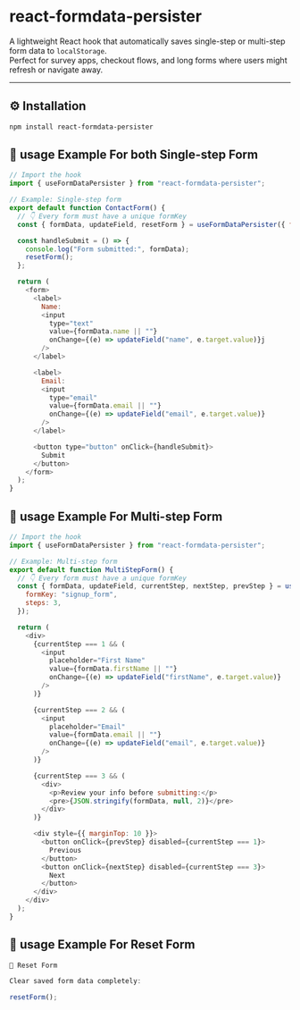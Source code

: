 # react-formdata-persister

A lightweight React hook that automatically saves single-step or multi-step form data to `localStorage`.  
Perfect for survey apps, checkout flows, and long forms where users might refresh or navigate away.

---

## ⚙️ Installation

```bash
npm install react-formdata-persister

```

## 🚀 usage Example For both Single-step Form

```javascript
// Import the hook
import { useFormDataPersister } from "react-formdata-persister";

// Example: Single-step form
export default function ContactForm() {
  // 👇 Every form must have a unique formKey
  const { formData, updateField, resetForm } = useFormDataPersister({ formKey: "contact_form" });

  const handleSubmit = () => {
    console.log("Form submitted:", formData);
    resetForm();
  };

  return (
    <form>
      <label>
        Name:
        <input
          type="text"
          value={formData.name || ""}
          onChange={(e) => updateField("name", e.target.value)}j
        />
      </label>

      <label>
        Email:
        <input
          type="email"
          value={formData.email || ""}
          onChange={(e) => updateField("email", e.target.value)}
        />
      </label>

      <button type="button" onClick={handleSubmit}>
        Submit
      </button>
    </form>
  );
}
```
## 🚀 usage Example For Multi-step Form

```javascript
// Import the hook
import { useFormDataPersister } from "react-formdata-persister";

// Example: Multi-step form
export default function MultiStepForm() {
  // 👇 Every form must have a unique formKey
  const { formData, updateField, currentStep, nextStep, prevStep } = useFormDataPersister({
    formKey: "signup_form",
    steps: 3,
  });

  return (
    <div>
      {currentStep === 1 && (
        <input
          placeholder="First Name"
          value={formData.firstName || ""}
          onChange={(e) => updateField("firstName", e.target.value)}
        />
      )}

      {currentStep === 2 && (
        <input
          placeholder="Email"
          value={formData.email || ""}
          onChange={(e) => updateField("email", e.target.value)}
        />
      )}

      {currentStep === 3 && (
        <div>
          <p>Review your info before submitting:</p>
          <pre>{JSON.stringify(formData, null, 2)}</pre>
        </div>
      )}

      <div style={{ marginTop: 10 }}>
        <button onClick={prevStep} disabled={currentStep === 1}>
          Previous
        </button>
        <button onClick={nextStep} disabled={currentStep === 3}>
          Next
        </button>
      </div>
    </div>
  );
}
```
## 🚀 usage Example For Reset Form

```javascript
🧹 Reset Form

Clear saved form data completely:

resetForm();
```